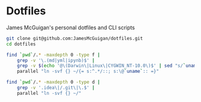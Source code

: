 # Dotfiles

James McGuigan's personal dotfiles and CLI scripts 

```bash
git clone git@github.com:JamesMcGuigan/dotfiles.git
cd dotfiles

find `pwd`/.* -maxdepth 0 -type f | 
    grep -v '\.(md|yml|ipynb)$' | 
    grep -v $(echo '@\(Darwin\|Linux\|CYGWIN_NT-10.0\)$' | sed "s/`uname`/^$/") |
    parallel "ln -svf {} ~/{= s:^.*/::; s:\@`uname`:: =}"

find `pwd`/.* -maxdepth 0 -type d | 
    grep -v '.idea\|/.git\|\.$' | 
    parallel "ln -svf {} ~/"
```